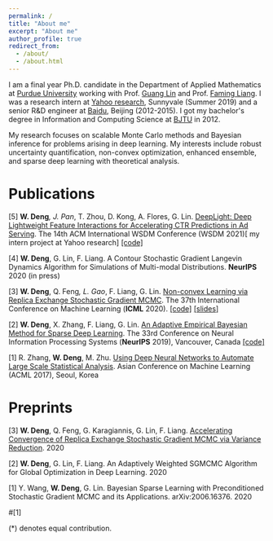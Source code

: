 ```yaml
---
permalink: /
title: "About me"
excerpt: "About me"
author_profile: true
redirect_from: 
  - /about/
  - /about.html
---
```


I am a final year Ph.D. candidate in the Department of Applied Mathematics at [Purdue University](https://www.purdue.edu/science/) working with Prof. [Guang Lin](https://www.math.purdue.edu/~lin491/) and Prof. [Faming Liang](https://www.stat.purdue.edu/~fmliang/). I was a research intern at [Yahoo research](https://research.yahoo.com/), Sunnyvale (Summer 2019) and a senior R&D engineer at [Baidu](https://www.baidu.com/), Beijing (2012-2015). I got my bachelor's degree in Information and Computing Science at [BJTU](https://www.bjtu.edu.cn/) in 2012.

My research focuses on scalable Monte Carlo methods and Bayesian inference for problems arising in deep learning. My interests include robust uncertainty quantification, non-convex optimization, enhanced ensemble, and sparse deep learning with theoretical analysis.




Publications
======

[5] **W. Deng**<sup>*</sup>, J. Pan<sup>*</sup>, T. Zhou, D. Kong, A. Flores, G. Lin. [DeepLight: Deep Lightweight Feature Interactions for Accelerating CTR Predictions in Ad Serving](https://arxiv.org/pdf/2002.06987.pdf). The 14th ACM International WSDM Conference (WSDM 2021)[ my intern project at Yahoo research] [\[code\]](https://github.com/WayneDW/DeepLight_Deep-Lightweight-Feature-Interactions)

[4] **W. Deng**, G. Lin, F. Liang. A Contour Stochastic Gradient Langevin Dynamics Algorithm for Simulations of Multi-modal Distributions. **NeurIPS** 2020 (in press)


[3] **W. Deng**, Q. Feng<sup>*</sup>, L. Gao<sup>*</sup>, F. Liang, G. Lin. [Non-convex Learning via Replica Exchange Stochastic Gradient MCMC](https://arxiv.org/pdf/2008.05367.pdf). The 37th International Conference on Machine Learning (**ICML** 2020). [\[code\]](https://github.com/gaoliyao/Replica_Exchange_Stochastic_Gradient_MCMC) [\[slides\]](https://icml.cc/media/Slides/icml/2020/virtual(no-parent)-16-15-00UTC-6023-non-convex_lear.pdf)


[2] **W. Deng**, X. Zhang, F. Liang, G. Lin. [An Adaptive Empirical Bayesian Method for Sparse Deep Learning](https://arxiv.org/pdf/1910.10791.pdf). The 33rd Conference on Neural Information Processing Systems (**NeurIPS** 2019), Vancouver, Canada [\[code\]](https://github.com/WayneDW/Bayesian-Sparse-Deep-Learning)

[1] R. Zhang, **W. Deng**, M. Zhu. [Using Deep Neural Networks to Automate Large Scale Statistical Analysis](https://arxiv.org/pdf/1708.03027.pdf). Asian Conference on Machine Learning (ACML 2017), Seoul, Korea

Preprints
======


[3] **W. Deng**, Q. Feng, G. Karagiannis, G. Lin, F. Liang. [Accelerating Convergence of Replica Exchange Stochastic Gradient MCMC via Variance Reduction](https://arxiv.org/pdf/2010.01084.pdf). 2020

[2] **W. Deng**, G. Lin, F. Liang. An Adaptively Weighted SGMCMC Algorithm for Global Optimization in Deep Learning. 2020

<!--- [1] Y. Wang, **W. Deng**, G. Lin. Bayesian Sparse Learning with Preconditioned Stochastic Gradient MCMC and its Applications. arXiv:2006.16376. 2020 -->

[1] Y. Wang, **W. Deng**, G. Lin. Bayesian Sparse Learning with Preconditioned Stochastic Gradient MCMC and its Applications. arXiv:2006.16376. 2020

#[1] 


(*) denotes equal contribution.
